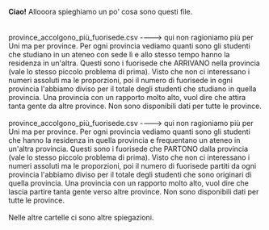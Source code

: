 <b>Ciao!</b> Allooora spieghiamo un po' cosa sono questi file. <br>
<br><br>
province_accolgono_più_fuorisede.csv ----> qui non ragioniamo più per Uni ma per province. Per ogni provincia vediamo quanti sono gli studenti
che studiano in un ateneo con sede lì e allo stesso tempo hanno la residenza in un'altra. Questi sono i fuorisede che ARRIVANO nella provincia 
(vale lo stesso piccolo problema
di prima). Visto che non ci interessano i numeri assoluti ma le proporzioni, poi il numero di fuorisede in ogni provincia 
l'abbiamo diviso per il totale degli studenti che studiano in quella provincia. Una provincia con un rapporto molto alto, vuol dire che attira tanta gente
da altre province. Non sono disponibili dati per tutte le province.
<br><br>
province_accolgono_più_fuorisede.csv ----> qui non ragioniamo più per Uni ma per province. Per ogni provincia vediamo quanti sono gli studenti
che hanno la residenza in quella provincia e frequentano un ateneo in un'altra provincia. Questi sono i fuorisede che PARTONO dalla provincia
(vale lo stesso piccolo problema di prima). Visto che non ci interessano i numeri assoluti ma le proporzioni, poi il numero di fuorisede 
partiti da ogni provincia l'abbiamo diviso per il totale degli studenti che sono originari di quella provincia. 
Una provincia con un rapporto molto alto, vuol dire che lascia partire tanta gente verso altre province. Non sono disponibili dati per tutte le province.
<br><br>
Nelle altre cartelle ci sono altre spiegazioni. 
